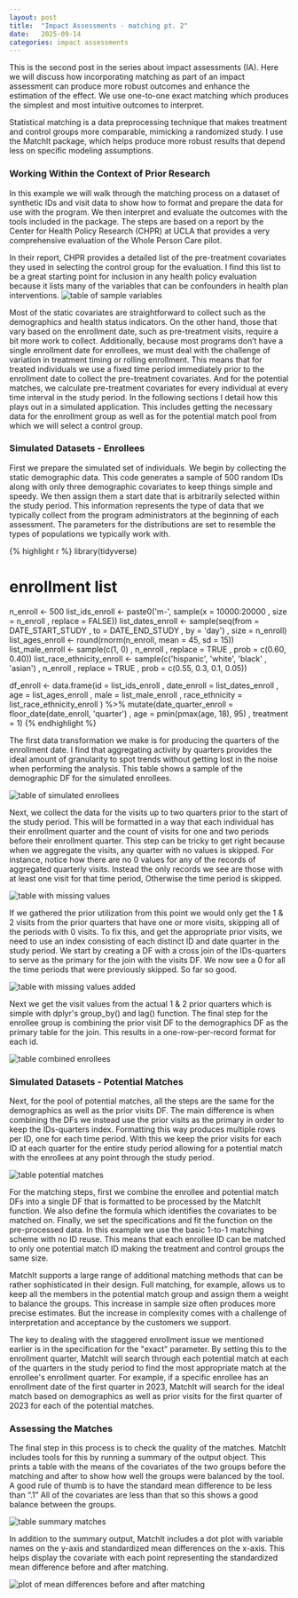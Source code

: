 ```yaml
---
layout: post
title:  "Impact Assessments - matching pt. 2"
date:   2025-09-14
categories: impact assessments
---
```

This is the second post in the series about impact assessments (IA). Here we will discuss how incorporating matching as part of an impact assessment can produce more robust outcomes and enhance the estimation of the effect. We use one-to-one exact matching which produces the simplest and most intuitive outcomes to interpret.

Statistical matching is a data preprocessing technique that makes treatment and control groups more comparable, mimicking a randomized study. I use the MatchIt package, which helps produce more robust results that depend less on specific modeling assumptions.

### Working Within the Context of Prior Research

In this example we will walk through the matching process on a dataset of synthetic IDs and visit data to show how to format and prepare the data for use with the program. We then interpret and evaluate the outcomes with the tools included in the package. The steps are based on a report by the Center for Health Policy Research (CHPR) at UCLA that provides a very comprehensive evaluation of the Whole Person Care pilot.

In their report, CHPR provides a detailed list of the pre-treatment covariates they used in selecting the control group for the evaluation. I find this list to be a great starting point for inclusion in any health policy evaluation because it lists many of the variables that can be confounders in health plan interventions. ![table of sample variables](/assets/table-sample-variables.png)

Most of the static covariates are straightforward to collect such as the demographics and health status indicators. On the other hand, those that vary based on the enrollment date, such as pre-treatment visits, require a bit more work to collect. Additionally, because most programs don’t have a single enrollment date for enrollees, we must deal with the challenge of variation in treatment timing or rolling enrollment. This means that for treated individuals we use a fixed time period immediately prior to the enrollment date to collect the pre-treatment covariates. And for the potential matches, we calculate pre-treatment covariates for every individual at every time interval in the study period. In the following sections I detail how this plays out in a simulated application. This includes getting the necessary data for the enrollment group as well as for the potential match pool from which we will select a control group. 

### Simulated Datasets - Enrollees

First we prepare the simulated set of individuals. We begin by collecting the static demographic data. This code generates a sample of 500 random IDs along with only three demographic covariates to keep things simple and speedy. We then assign them a start date that is arbitrarily selected within the study period. This information represents the type of data that we typically collect from the program administrators at the beginning of each assessment. The parameters for the distributions are set to resemble the types of populations we typically work with. 

{% highlight r %}
library(tidyverse)
# enrollment list
n_enroll <- 500
list_ids_enroll <- paste0('m-', sample(x = 10000:20000
                                      , size = n_enroll
                                      , replace = FALSE))
list_dates_enroll <- sample(seq(from = DATE_START_STUDY
                              , to = DATE_END_STUDY
                              , by = 'day')
                          , size = n_enroll)
list_ages_enroll <- round(rnorm(n_enroll, mean = 45, sd = 15))
list_male_enroll <- sample(c(1, 0)
                        , n_enroll
                        , replace = TRUE
                        , prob = c(0.60, 0.40))
list_race_ethnicity_enroll <- sample(c('hispanic', 'white', 'black' , 'asian')
                                  , n_enroll
                                  , replace = TRUE
                                  , prob = c(0.55, 0.3, 0.1, 0.05))

df_enroll <- data.frame(id = list_ids_enroll
                      , date_enroll = list_dates_enroll
                      , age = list_ages_enroll
                      , male = list_male_enroll
                      , race_ethnicity = list_race_ethnicity_enroll
                      ) %>%
             mutate(date_quarter_enroll = floor_date(date_enroll, 'quarter')
                  , age = pmin(pmax(age, 18), 95)
                  , treatment = 1)
{% endhighlight %}

The first data transformation we make is for producing the quarters of the enrollment date. I find that aggregating activity by quarters provides the ideal amount of granularity to spot trends without getting lost in the noise when performing the analysis. This table shows a sample of the demographic DF for the simulated enrollees.

![table of simulated enrollees](/assets/table-simulated-enrollees.png)

Next, we collect the data for the visits up to two quarters prior to the start of the study period. This will be formatted in a way that each individual has their enrollment quarter and the count of visits for one and two periods before their enrollment quarter. This step can be tricky to get right because when we aggregate the visits, any quarter with no values is skipped. For instance, notice how there are no 0 values for any of the records of aggregated quarterly visits. Instead the only records we see are those with at least one visit for that time period, Otherwise the time period is skipped. 

![table with missing values](/assets/table-missing-values.png)

If we gathered the prior utilization from this point we would only get the 1 & 2 visits from the prior quarters that have one or more visits, skipping all of the periods with 0 visits. To fix this, and get the appropriate prior visits, we need to use an index consisting of each distinct ID and date quarter in the study period. We start by creating a DF with a cross join of the IDs-quarters to serve as the primary for the join with the visits DF. We now see a 0 for all the time periods that were previously skipped. So far so good.

![table with missing values added](/assets/table-missing-values-added.png)

Next we get the visit values from the actual 1 & 2 prior quarters which is simple with dplyr's group_by() and lag() function. The final step for the enrollee group is combining the prior visit DF to the demographics DF as the primary table for the join. This results in a one-row-per-record format for each id.

![table combined enrollees](/assets/table-combine-enrollees.png)

### Simulated Datasets - Potential Matches

Next, for the pool of potential matches, all the steps are the same for the demographics as well as the prior visits DF. The main difference is when combining the DFs we instead use the prior visits as the primary in order to keep the IDs-quarters index. Formatting this way produces multiple rows per ID, one for each time period. With this we keep the prior visits for each ID at each quarter for the entire study period allowing for a potential match with the enrollees at any point through the study period.

![table potential matches](/assets/table-potential-matches.png)

For the matching steps, first we combine the enrollee and potential match DFs into a single DF that is formatted to be processed by the MatchIt function. We also define the formula which identifies the covariates to be matched on. Finally, we set the specifications and fit the function on the pre-processed data. In this example we use the basic 1-to-1 matching scheme with no ID reuse. This means that each enrollee ID can be matched to only one potential match ID making the treatment and control groups the same size. 

MatchIt supports a large range of additional matching methods that can be rather sophisticated in their design. Full matching, for example, allows us to keep all the members in the potential match group and assign them a weight to balance the groups. This increase in sample size often produces more precise estimates. But the increase in complexity comes with a challenge of interpretation and acceptance by the customers we support.

The key to dealing with the staggered enrollment issue we mentioned earlier is in the specification for the "exact" parameter. By setting this to the enrollment quarter, MatchIt will search through each potential match at each of the quarters in the study period to find the most appropriate match at the enrollee's enrollment quarter. For example, if a specific enrollee has an enrollment date of the first quarter in 2023, MatchIt will search for the ideal match based on demographics as well as prior visits for the first quarter of 2023 for each of the potential matches. 

### Assessing the Matches

The final step in this process is to check the quality of the matches. Matchlt includes tools for this by running a summary of the output object. This prints a table with the means of the covariates of the two groups before the matching and after to show how well the groups were balanced by the tool. A good rule of thumb is to have the standard mean difference to be less than “.1” All of the covariates are less than that so this shows a good balance between the groups.

![table summary matches](/assets/table-summary-matches.png)

In addition to the summary output, MatchIt includes a dot plot with variable names on the y-axis and standardized mean differences on the x-axis. This helps display the covariate with each point representing the standardized mean difference before and after matching. 

![plot of mean differences before and after matching](/assets/mean-differences-plot.png)


